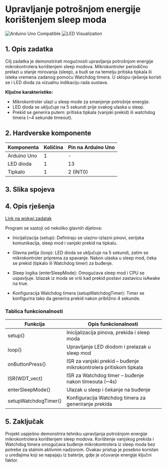 # Upravljanje potrošnjom energije korištenjem sleep moda

![Arduino Uno Compatible](https://img.shields.io/badge/Platform-Arduino_Uno-blue)
![LED Visualization](<https://img.shields.io/badge/Visualization-1_LED_(RGB)-yellowgreen>)

## 1. Opis zadatka

Cilj zadatka je demonstrirati mogućnosti upravljanja potrošnjom energije mikrokontrolera korištenjem sleep modova. Mikrokontroler periodično prelazi u stanje mirovanja (sleep), a budi se na temelju pritiska tipkala ili isteka vremena zadanog pomoću Watchdog timera. U sklopu rješenja koristi se i LED dioda za vizualnu indikaciju rada sustava.

**Ključne karakteristike:**

- Mikrokontroler ulazi u sleep mode za smanjenje potrošnje energije.
- LED dioda se uključuje na 5 sekundi prije svakog ulaska u sleep.
- Prekid se generira putem: pritiska tipkala (vanjski prekid) ili watchdog timera (~4 sekunde timeout).

## 2. Hardverske komponente

| Komponenta        | Količina | Pin na Arduino Uno  |
| ----------------- | -------- | ------------------- |
| Arduino Uno       | 1        | -                   |
| LED dioda         | 1        | 13                  |
| Tipkalo           | 1        | 2 (INT0)            |

## 3. Slika spojeva



## 4. Opis rješenja

[Link na wokwi zadatak](https://wokwi.com/projects/427690850175983617)

Program se sastoji od nekoliko glavnih dijelova:

- Inicijalizacija (setup): Definiraju se ulazno-izlazni pinovi, serijska komunikacija, sleep mod i vanjski prekid na tipkalu.

- Glavna petlja (loop): LED dioda se uključuje na 5 sekundi, zatim se mikrokontroler priprema za spavanje. Nakon ulaska u sleep mod, čeka se prekid (tipkalo ili Watchdog timer) za buđenje.

- Sleep logika (enterSleepMode): Omogućava sleep mod i CPU se uspavljuje. Izlazak iz moda se vrši kad prekid postavi zastavicu isAwake na true.

- Konfiguracija Watchdog timera (setupWatchdogTimer): Timer se konfigurira tako da generira prekid nakon približno 4 sekunde.

### Tablica funkcionalnosti

| Funkcija             | Opis funkcionalnosti                                              |
| -------------------- | ----------------------------------------------------------------- |
| setup()              | Inicijalizacija pinova, prekida i sleep moda                      |
| loop()               | Upravljanje LED diodom i prelazak u sleep mod                     |
| onButtonPress()      | ISR za vanjski prekid – buđenje mikrokontrolera pritiskom tipkala |
| ISR(WDT_vect)        | ISR za Watchdog timer – buđenje nakon timeouta (~4s)              |
| enterSleepMode()     | Ulazak u sleep i čekanje na buđenje                               |
| setupWatchdogTimer() | Konfiguracija Watchdog timera za generiranje prekida              |

## 5. Zaključak

Projekt uspješno demonstrira tehniku upravljanja potrošnjom energije mikrokontrolera korištenjem sleep modova. Korištenje vanjskog prekida i Watchdog timera omogućava buđenje mikrokontrolera iz sleep moda bez potrebe za stalnim aktivnim nadzorom. Ovakav pristup je posebno koristan u uređajima koji se napajaju iz baterije, gdje je očuvanje energije ključni faktor.
